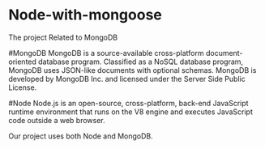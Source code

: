 # Node-with-mongoose
The project Related to MongoDB

#MongoDB
MongoDB is a source-available cross-platform document-oriented database program. Classified as a NoSQL database program, MongoDB uses JSON-like documents with optional schemas. MongoDB is developed by MongoDB Inc. and licensed under the Server Side Public License.

#Node
Node.js is an open-source, cross-platform, back-end JavaScript runtime environment that runs on the V8 engine and executes JavaScript code outside a web browser.

Our project uses both Node and MongoDB.
